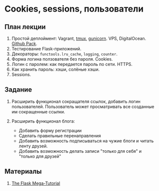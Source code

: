 Cookies, sessions, пользователи
======================


План лекции
-------

1. Простой деплоймент: Vagrant, [tmux](https://gist.github.com/henrik/1967800), [gunicorn](http://flask.pocoo.org/docs/0.10/deploying/wsgi-standalone/#gunicorn). VPS, DigitalOcean. [Github Pack](https://education.github.com/pack).
2. Тестирование Flask-приложений.
3. Декораторы: `functools.lru_cache`, `logging`, `counter`.
4. Форма логина ползователя без пароля. Cookies.
5. Логин с паролем: как передается пароль по сети. HTTPS.
6. Как хранить пароль: хэши, солёные хэши.
6. Sessions.

Задание
------

1. Расширить функционал сокращателя ссылок, добавить логин пользователей. Пользователь может просматривать все созданные им сокращенные ссылки.

2. Расширить функционал блога:
    - Добавить форму регистрации
    - Сделать правильные перенаправления
    - Добавить возможность подписываться на чужие блоги и читать ленту друзей.
    - Добавить возможность делать записи "только для себя" и "только для друзей"

Материалы
---

1. [The Flask Mega-Tutorial](http://blog.miguelgrinberg.com/post/the-flask-mega-tutorial-part-i-hello-world)

